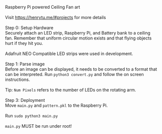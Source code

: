 Raspberry Pi powered Ceiling Fan art<br><br>
Visit https://henrytu.me/#projects for more details
<br><br>
Step 0: Setup Hardware<br>
Securely attach an LED strip, Raspberry Pi, and Battery bank to a ceiling fan. Remember that uniform circular motion exists and that flying objects hurt if they hit you.<br><br>
Adafruit NEO Compatible LED strips were used in development.
<br><br>
Step 1: Parse image<br>
Before an image can be displayed, it needs to be converted to a format that can be interpreted. Run `python3 convert.py` and follow the on screen instructions.<br><br>
Tip: `Num Pixels` refers to the number of LEDs on the rotating arm.
<br><br>
Step 3: Deployment<br>
Move `main.py` and `pattern.pkl` to the Raspberry Pi.
<br><br>
Run `sudo python3 main.py`
<br><br>
`main.py` MUST be run under root!
